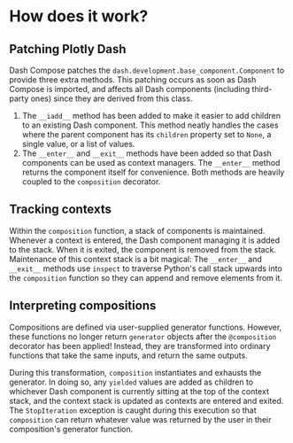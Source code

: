 # How does it work?

## Patching Plotly Dash

Dash Compose patches the `dash.development.base_component.Component` to provide three extra methods.
This patching occurs as soon as Dash Compose is imported, and affects all Dash components (including third-party ones) since they are derived from this class.

1. The `__iadd__` method has been added to make it easier to add children to an existing Dash component. This method neatly handles the cases where the parent component has its `children` property set to `None`, a single value, or a list of values.
2. The `__enter__` and `__exit__` methods have been added so that Dash components can be used as context managers. The `__enter__` method returns the component itself for convenience. Both methods are heavily coupled to the `composition` decorator.

## Tracking contexts

Within the `composition` function, a stack of components is maintained.
Whenever a context is entered, the Dash component managing it is added to the stack.
When it is exited, the component is removed from the stack.
Maintenance of this context stack is a bit magical: The `__enter__` and `__exit__` methods use `inspect` to traverse Python's call stack upwards into the `composition` function so they can append and remove elements from it.

## Interpreting compositions

Compositions are defined via user-supplied generator functions.
However, these functions no longer return `generator` objects after the `@composition` decorator has been applied!
Instead, they are transformed into ordinary functions that take the same inputs, and return the same outputs.

During this transformation, `composition` instantiates and exhausts the generator.
In doing so, any `yielded` values are added as children to whichever Dash component is currently sitting at the top of the context stack, and the context stack is updated as contexts are entered and exited.
The `StopIteration` exception is caught during this execution so that `composition` can return whatever value was returned by the user in their composition's generator function.
